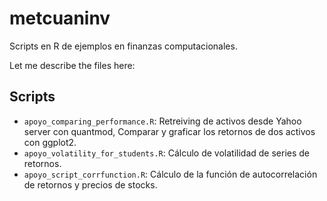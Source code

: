 # metcuaninv
Scripts en R de ejemplos en finanzas computacionales.


Let me describe the files here:

## Scripts

* `apoyo_comparing_performance.R`: Retreiving de activos desde Yahoo server con quantmod, Comparar y graficar los retornos de dos activos con ggplot2.
* ``apoyo_volatility_for_students.R``: Cálculo de volatilidad de series de retornos.
* ``apoyo_script_corrfunction.R``: Cálculo de la función de autocorrelación de retornos y precios de stocks.
